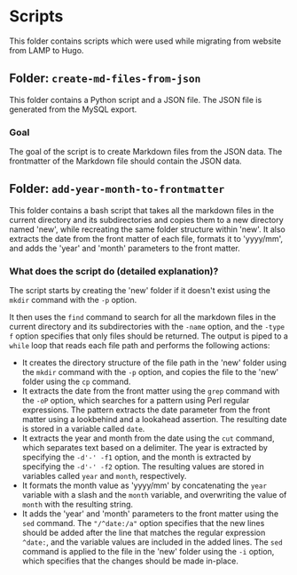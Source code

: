 # Scripts

This folder contains scripts which were used while migrating from website from LAMP to Hugo.

## Folder: `create-md-files-from-json`

This folder contains a Python script and a JSON file. The JSON file is generated from the MySQL export.

### Goal

The goal of the script is to create Markdown files from the JSON data. The frontmatter of the Markdown file should contain the JSON data.

## Folder: `add-year-month-to-frontmatter`

This folder contains a bash script that takes all the markdown files in the current directory and its subdirectories and copies them to a new directory named 'new', while recreating the same folder structure within 'new'. It also extracts the date from the front matter of each file, formats it to 'yyyy/mm', and adds the 'year' and 'month' parameters to the front matter.

### What does the script do (detailed explanation)?

The script starts by creating the 'new' folder if it doesn't exist using the `mkdir` command with the `-p` option.

It then uses the `find` command to search for all the markdown files in the current directory and its subdirectories with the `-name` option, and the `-type f` option specifies that only files should be returned. The output is piped to a `while` loop that reads each file path and performs the following actions:

- It creates the directory structure of the file path in the 'new' folder using the `mkdir` command with the `-p` option, and copies the file to the 'new' folder using the `cp` command.
- It extracts the date from the front matter using the `grep` command with the `-oP` option, which searches for a pattern using Perl regular expressions. The pattern extracts the date parameter from the front matter using a lookbehind and a lookahead assertion. The resulting date is stored in a variable called `date`.
- It extracts the year and month from the date using the `cut` command, which separates text based on a delimiter. The year is extracted by specifying the `-d'-' -f1` option, and the month is extracted by specifying the `-d'-' -f2` option. The resulting values are stored in variables called `year` and `month`, respectively.
- It formats the month value as 'yyyy/mm' by concatenating the `year` variable with a slash and the `month` variable, and overwriting the value of `month` with the resulting string.
- It adds the 'year' and 'month' parameters to the front matter using the `sed` command. The `"/^date:/a"` option specifies that the new lines should be added after the line that matches the regular expression `^date:`, and the variable values are included in the added lines. The `sed` command is applied to the file in the 'new' folder using the `-i` option, which specifies that the changes should be made in-place.
